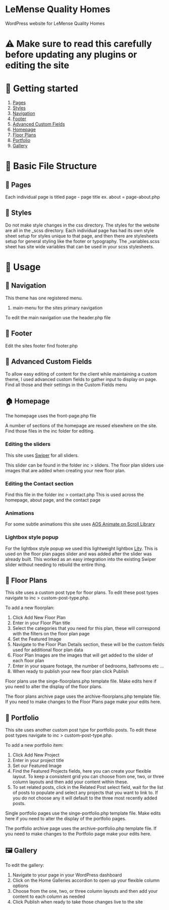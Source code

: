 # LeMense Quality Homes
WordPress website for LeMense Quality Homes

# :warning: Make sure to read this carefully before updating any plugins or editing the site

# :metal: Getting started

1. [Pages](#page_with_curl-pages)
2. [Styles](#dancer-styles)
3. [Navigation](#rocket-navigation)
4. [Footer](#shoe-footer)
5. [Advanced Custom Fields](#speech_balloon-advanced-custom-fields)
6. [Homepage](#house-homepage)
7. [Floor Plans](#construction_floor-plans)
8. [Portfolio](#house_with_garden-portfolio)
9. [Gallery](#framed_picture-Gallery)
# :open_file_folder: Basic File Structure

## :page_with_curl: Pages

Each individual page is titled page - page title ex. about = page-about.php

## :dancer: Styles

Do not make style changes in the css directory. The styles for the website are all in the \_scss directory. Each individual page has had its own style sheet setup for styles unique to that page, and then there are stylesheets setup for general styling like the footer or typography. The \_variables.scss sheet has site wide variables that can be used in your scss stylesheets.

# :eyes: Usage

## :rocket: Navigation

This theme has one registered menu.

1. main-menu for the sites primary navigation

To edit the main navigation use the header.php file

## :shoe: Footer

Edit the sites footer find footer.php

## :speech_balloon: Advanced Custom Fields

To allow easy editing of content for the client while maintaining a custom theme, I used advanced custom fields to gather input to display on page. Find all those and their settings in the Custom Fields menu

## :house: Homepage

The homepage uses the front-page.php file

A number of sections of the homepage are reused elsewhere on the site. Find those files in the inc folder for editing.

### Editing the sliders

This site uses <a href="https://swiperjs.com/" target="\_blank">Swiper</a> for all sliders.

This slider can be found in the folder inc > sliders. The floor plan sliders use images that are added when creating your new floor plan.

### Editing the Contact section

Find this file in the folder inc > contact.php
This is used across the homepage, about page, and the contact page

### Animations

For some subtle animations this site uses <a href="https://michalsnik.github.io/aos/" target="\_blank">AOS Animate on Scroll Library</a>

### Lightbox style popup

For the lightbox style popup we used this lightweight lightbox <a href="https://sorgalla.com/lity/" target="\_blank">Lity</a>. This is used on the floor plan pages slider and was added after the slider was already built. This worked as an easy integration into the existing Swiper slider without needing to rebuild the entire thing.

## :construction: Floor Plans

This site uses a custom post type for floor plans. To edit these post types navigate to inc > custom-post-type.php.

To add a new floorplan:
1. Click Add New Floor Plan
2. Enter in your Floor Plan title
3. Select the categories that you need for this plan, these will correspond with the filters on the floor plan page  
4. Set the Featured Image
5. Navigate to the Floor Plan Details section, these will be the custom fields used for additional floor plan data  
6. Floor Plan Images are the images that will get added to the slider of each floor plan
7. Enter in your square footage, the number of bedrooms, bathrooms etc ... 
8. When ready to publish your new floor plan click Publish

Floor plans use the singe-floorplans.php template file. Make edits here if you need to alter the display of the floor plans.

The floor plans archive page uses the archive-floorplans.php template file. If you need to make changes to the Floor Plans page make your edits here.  

## :house_with_garden: Portfolio

This site uses another custom post type for portfolio posts. To edit these post types navigate to inc > custom-post-type.php.

To add a new portfolio item:
1. Click Add New Project  
2. Enter in your project title  
3. Set our Featured Image  
4. Find the Featured Projects fields, here you can create your flexible layout. To keep a consistent grid you can choose from one, two, or three column layouts and then add your content within these.
5. To set related posts, click in the Related Post select field, wait for the list of posts to populate and select any projects that you want to link to. If you do not choose any it will default to the three most recently added posts.

Single portfolio pages use the singe-portfolio.php template file. Make edits here if you need to alter the display of the portfolio pages.

The portfolio archive page uses the archive-portfolio.php template file. If you need to make changes to the Portfolio page make your edits here.  

## :framed_picture: Gallery

To edit the gallery:
1. Navigate to your page in your WordPress dashboard
2. Click on the Home Galleries accordion to open up your flexible column options
3. Choose from the one, two, or three column layouts and then add your content to each column as needed
4. Click Publish when ready to take those changes live to the site  
